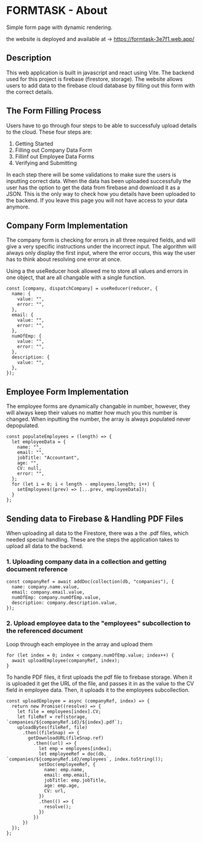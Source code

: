 # FORMTASK - About
Simple form page with dynamic rendering.

the website is deployed and available at -> https://formtask-3e7f1.web.app/

## Description
This web application is built in javascript and react using Vite. The backend used for this project is firebase (firestore, storage).
The website allows users to add data to the firebase cloud database by filling out this form with the correct details.

## The Form Filling Process
Users have to go through four steps to be able to successfuly upload details to the cloud. These four steps are:

1. Getting Started
2. Filling out Company Data Form
3. Fillinf out Employee Data Forms
4. Verifying and Submitting

In each step there will be some validations to make sure the users is inputting correct data. When the data has been uploaded successfully the user has the option to get the data from firebase and download it as a JSON.
This is the only way to check how you details have been uploaded to the backend. If you leave this page you will not have access to your data anymore.

## Company Form Implementation
The company form is checking for errors in all three required fields, and will give a very specific instructions under the incorrect input.
The algorithm will always only display the first input, where the error occurs, this way the user has to think about resolving one error at once.

Using a the useReducer hook allowed me to store all values and errors in one object, that are all changable with a single function.

```
const [company, dispatchCompany] = useReducer(reducer, {
  name: {
    value: "",
    error: "",
  },
  email: {
    value: "",
    error: "",
  },
  numOfEmp: {
    value: "",
    error: "",
  },
  description: {
    value: "",
  },
});
```

## Employee Form Implementation
The employee forms are dynamically changable in number, however, they will always keep their values no matter how much you this number is changed.
When inputting the number, the array is always populated never depopulated.

```
const populateEmployees = (length) => {
  let employeeData = {
    name: "",
    email: "",
    jobTitle: "Accountant",
    age: "",
    CV: null,
    error: "",
  };
  for (let i = 0; i < length - employees.length; i++) {
    setEmployees((prev) => [...prev, employeeData]);
  }
};
```

## Sending data to Firebase & Handling PDF Files
When uploading all data to the Firestore, there was a the .pdf files, which needed special handling. These are the steps the application takes to upload all data to the backend.

### 1. Uploading company data in a collection and getting document reference
```
const companyRef = await addDoc(collection(db, "companies"), {
  name: company.name.value,
  email: company.email.value,
  numOfEmp: company.numOfEmp.value,
  description: company.description.value,
});
```
### 2. Upload employee data to the "employees" subcollection to the referenced document

Loop through each employee in the array and upload them
```
for (let index = 0; index < company.numOfEmp.value; index++) {
  await uploadEmployee(companyRef, index);
}
```

To handle PDF files, it first uploads the pdf file to firebase storage. When it is uploaded it get the URL of the file, and passes it in as the value to the CV field in employee data.
Then, it uploads it to the employees subcollection.
```
const uploadEmployee = async (companyRef, index) => {
  return new Promise((resolve) => {
    let file = employees[index].CV;
    let fileRef = ref(storage, `companies/${companyRef.id}/${index}.pdf`);
    uploadBytes(fileRef, file)
      .then((fileSnap) => {
        getDownloadURL(fileSnap.ref)
          .then((url) => {
            let emp = employees[index];
            let employeeRef = doc(db, `companies/${companyRef.id}/employees`, index.toString());
            setDoc(employeeRef, {
              name: emp.name,
              email: emp.email,
              jobTitle: emp.jobTitle,
              age: emp.age,
              CV: url,
            })
            .then(() => {
              resolve();
            })
          })
      })
  });
};
```
